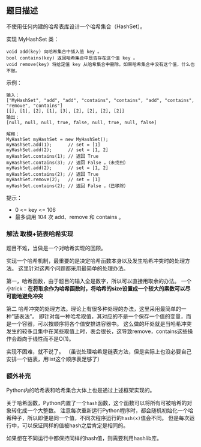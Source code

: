 ## 题目描述
不使用任何内建的哈希表库设计一个哈希集合（HashSet）。

实现 MyHashSet 类：
```
void add(key) 向哈希集合中插入值 key 。
bool contains(key) 返回哈希集合中是否存在这个值 key 。
void remove(key) 将给定值 key 从哈希集合中删除。如果哈希集合中没有这个值，什么也不做。
```
示例：
```
输入：
["MyHashSet", "add", "add", "contains", "contains", "add", "contains", "remove", "contains"]
[[], [1], [2], [1], [3], [2], [2], [2], [2]]
输出：
[null, null, null, true, false, null, true, null, false]

解释：
MyHashSet myHashSet = new MyHashSet();
myHashSet.add(1);      // set = [1]
myHashSet.add(2);      // set = [1, 2]
myHashSet.contains(1); // 返回 True
myHashSet.contains(3); // 返回 False ，（未找到）
myHashSet.add(2);      // set = [1, 2]
myHashSet.contains(2); // 返回 True
myHashSet.remove(2);   // set = [1]
myHashSet.contains(2); // 返回 False ，（已移除）
```

提示：
- 0 <= key <= 106
- 最多调用 104 次 add、remove 和 contains 。

### 解法 取模+链表哈希实现
题目不难，当做是一个对哈希实现的回顾。

实现一个哈希机制，最重要的是决定哈希函数本身以及发生哈希冲突时的处理方法。
这里针对这两个问题都采用最简单的处理办法。

第一，哈希函数，由于题目的输入全是数字，所以可以直接用取余的办法。
一个小trick：**在将取余作为哈希函数时，将哈希的size设置成一个较大的素数可以尽可能地避免冲突**

第二 哈希冲突的处理方法。理论上有很多种处理的办法，这里采用最简单的一种"链表法"。
即针对每一种哈希取值，其对应的不是一个保存一个值的变量，而是一个容器，可以按顺序将各个值安排进容器中。
这么做的坏处就是当哈希冲突发生的较多且集中在某些取值上时，表会很长，这导致remove，contains这些操作会趋向于线性而不是O(1)。

实现不困难，就不说了。
（虽说处理哈希是链表方法，但是实际上也没必要自己安排一个链表，用list这个顺序表足够了）

### 额外补充
Python内的哈希表和哈希集合大体上也是通过上述框架实现的。

关于哈希函数，Python内置了一个`hash`函数，这个函数可以将所有可被哈希的对象转化成一个大整数。
注意每次重新运行Python程序时，都会随机初始化一个哈希种子，所以即便是同一个值，不同次程序运行的`hash(x)`值会不同。
但是每次运行中，可以保证同样的值被hash之后肯定是相同的。

如果想在不同运行中都保持同样的hash值，则需要利用hashlib库。